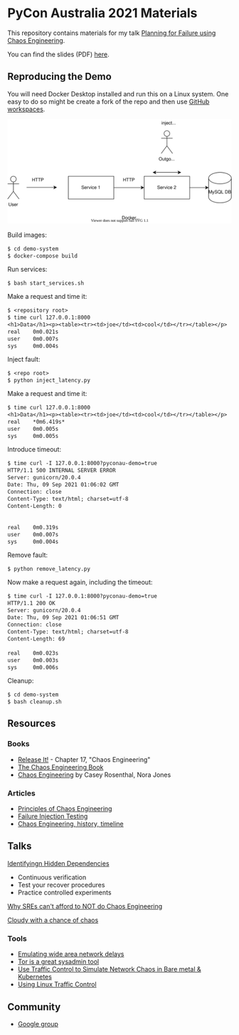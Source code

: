 # PyCon Australia 2021 Materials

This repository contains materials for my talk [Planning for Failure using Chaos Engineering](https://2021.pycon.org.au/program/qbwrzj/).

You can find the slides (PDF) [here](./slides.pdf).

## Reproducing the Demo

You will need Docker Desktop installed and run this on a Linux system. One easy to do so might be create a fork of the repo 
and then use [GitHub workspaces](https://github.com/features/codespaces).


![Demo architecture](demo-arch.svg  "Demo System")


Build images:

```
$ cd demo-system
$ docker-compose build
```

Run services:

```
$ bash start_services.sh
```

Make a request and time it:

```
$ <repository root>
$ time curl 127.0.0.1:8000
<h1>Data</h1><p><table><tr><td>joe</td><td>cool</td></tr></table></p>
real    0m0.021s
user    0m0.007s
sys     0m0.004s
```

Inject fault:

```
$ <repo root>
$ python inject_latency.py 
```

Make a request and time it:

```
$ time curl 127.0.0.1:8000
<h1>Data</h1><p><table><tr><td>joe</td><td>cool</td></tr></table></p>
real    *0m6.419s*
user    0m0.005s
sys     0m0.005s
```

Introduce timeout:

```
$ time curl -I 127.0.0.1:8000?pyconau-demo=true
HTTP/1.1 500 INTERNAL SERVER ERROR
Server: gunicorn/20.0.4
Date: Thu, 09 Sep 2021 01:06:02 GMT
Connection: close
Content-Type: text/html; charset=utf-8
Content-Length: 0


real    0m0.319s
user    0m0.007s
sys     0m0.004s
```

Remove fault:

```
$ python remove_latency.py 
```

Now make a request again, including the timeout:

```
$ time curl -I 127.0.0.1:8000?pyconau-demo=true
HTTP/1.1 200 OK
Server: gunicorn/20.0.4
Date: Thu, 09 Sep 2021 01:06:51 GMT
Connection: close
Content-Type: text/html; charset=utf-8
Content-Length: 69

real    0m0.023s
user    0m0.003s
sys     0m0.006s
```

Cleanup:

```
$ cd demo-system
$ bash cleanup.sh

```
## Resources

### Books

- [Release It!]() - Chapter 17, "Chaos Engineering"
- [The Chaos Engineering Book](https://www.verica.io/blog/the-chaos-engineering-book/)
- [Chaos Engineering](https://www.oreilly.com/library/view/chaos-engineering/9781492043850/) by Casey Rosenthal, Nora Jones

### Articles

- [Principles of Chaos Engineering](https://principlesofchaos.org/)
- [Failure Injection Testing](https://netflixtechblog.com/fit-failure-injection-testing-35d8e2a9bb2)
- [Chaos Engineering, history, timeline](https://www.gremlin.com/community/tutorials/chaos-engineering-the-history-principles-and-practice/)

## Talks

[Identifyingn Hidden Dependencies](https://www.usenix.org/conference/srecon20americas/presentation/fong-jones)

- Continuous verification
- Test your recover procedures
- Practice controlled experiments

[Why SREs can't afford to NOT do Chaos Engineering](https://www.usenix.org/conference/srecon20americas/presentation/pawlikowski)


[Cloudy with a chance of chaos](https://www.usenix.org/conference/srecon20americas/presentation/yakomin)

### Tools

- [Emulating wide area network delays](https://wiki.linuxfoundation.org/networking/netem#emulating_wide_area_network_delays)
- [Tor is a great sysadmin tool](https://www.jamieweb.net/blog/tor-is-a-great-sysadmin-tool/)
- [Use Traffic Control to Simulate Network Chaos in Bare metal & Kubernetes](https://songrgg.github.io/operation/use-traffic-control-simulate-network-chaos/)
- [Using Linux Traffic Control](https://netbeez.net/blog/how-to-use-the-linux-traffic-control/)

## Community

- [Google group](https://groups.google.com/forum/#!forum/chaos-community)
